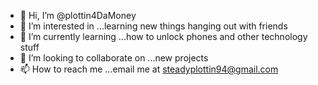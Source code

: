 - 👋 Hi, I’m @plottin4DaMoney
- 👀 I’m interested in ...learning new things hanging out with friends 
- 🌱 I’m currently learning ...how to unlock phones and other technology stuff
- 💞️ I’m looking to collaborate on ...new projects
- 📫 How to reach me ...email me at steadyplottin94@gmail.com

<!---
plottin4DaMoney/plottin4DaMoney is a ✨ special ✨ repository because its `README.md` (this file) appears on your GitHub profile.
You can click the Preview link to take a look at your changes.
--->
